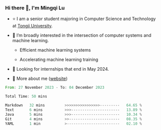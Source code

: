 ### Hi there 👋, I'm Mingqi Lu

- :star: I am a senior student majoring in Computer Science and Technology at [Tongji University](https://en.tongji.edu.cn/p/#/).

- :thinking: I’m broadly interested in the intersection of computer systems and machine learning.

  - Efficient machine learning systems

  - Accelerating machine learning training

- :seedling: Looking for internships that end in May 2024.

- 💬 More about me ([website](https://lmqqqqqq.github.io/))

<!--START_SECTION:waka-->

```rust
From: 27 November 2023 - To: 04 December 2023

Total Time: 50 mins

Markdown   32 mins         >>>>>>>>>>>>>>>>---------   64.65 %
Text       6 mins          >>>----------------------   13.89 %
Java       5 mins          >>>----------------------   10.34 %
Git        4 mins          >>-----------------------   08.35 %
YAML       1 min           >------------------------   02.10 %
```

<!--END_SECTION:waka-->

